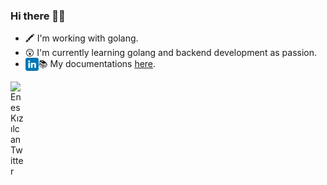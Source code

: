 ### Hi there 💪🏻

- 🖍 I'm working with golang.
- 😲 I'm currently learning golang and backend development as passion.
- 📚 My documentations <a href="https://eneskzlcn.github.io/my-documentations/"> here</a>.
  <img align="left" alt="Enes Kızılcan Linkdin" width="21px"   src="https://raw.githubusercontent.com/edent/SuperTinyIcons/099dc12b59179d07d534069bc8551718f786d91a/images/svg/linkedin.svg" />
</a>
<a href="https://twitter.com/eneskzlcn" color="white">
  <img align="left" alt="Enes Kızılcan Twitter" width="21px" src="https://cdn-icons-png.flaticon.com/512/124/124021.png" />
</a>
